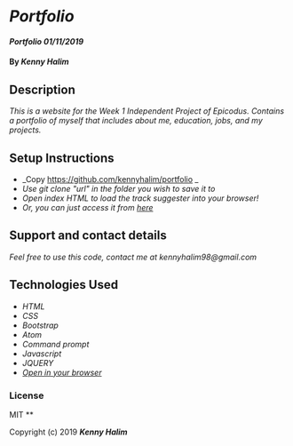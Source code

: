 # _Portfolio_

#### _Portfolio 01/11/2019_

#### By _**Kenny Halim**_

## Description

_This is a website for the Week 1 Independent Project of Epicodus. Contains
a portfolio of myself that includes about me, education, jobs, and my projects._

## Setup Instructions

* _Copy https://github.com/kennyhalim/portfolio _
* _Use git clone "url" in the folder you wish to save it to_
* _Open index HTML to load the track suggester into your browser!_
* _Or, you can just access it from [here](https://kennyhalim.github.io/portfolio)_

## Support and contact details

_Feel free to use this code, contact me at kennyhalim98@gmail.com_

## Technologies Used

* _HTML_
* _CSS_
* _Bootstrap_
* _Atom_
* _Command prompt_
* _Javascript_
* _JQUERY_
* _[Open in your browser](https://kennyhalim.github.io/portfolio)_

### License
MIT
**

Copyright (c) 2019 **_Kenny Halim_**
